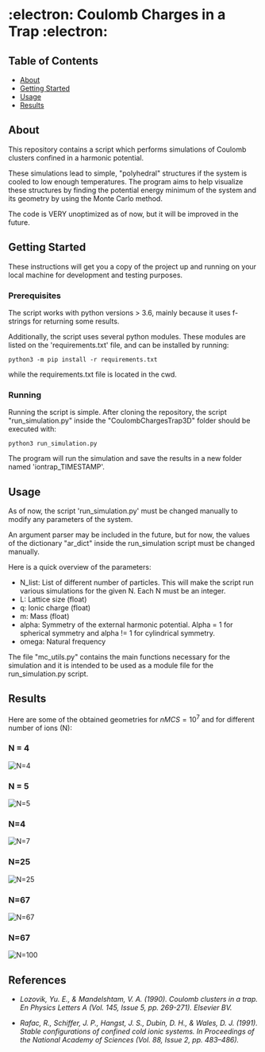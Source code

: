 # :electron: Coulomb Charges in a Trap :electron:

## Table of Contents

- [About](#about)
- [Getting Started](#getting_started)
- [Usage](#usage)
- [Results](#results)

## About <a name = "about"></a>
This repository contains a script which performs simulations of Coulomb clusters confined in a harmonic potential.

These simulations lead to simple, "polyhedral" structures if the system
is cooled to low enough temperatures. The program aims to help visualize these structures by finding the potential energy minimum of the system and its geometry by using the Monte Carlo method.

The code is VERY unoptimized as of now, but it will be improved in the future.


## Getting Started <a name = "getting_started"></a>

These instructions will get you a copy of the project up and running on your local machine for development and testing purposes. 

### Prerequisites

The script works with python versions > 3.6, mainly because it uses f-strings for returning some results.

Additionally, the script uses several python modules. These modules are
listed on the 'requirements.txt' file, and can be installed by running:

```
python3 -m pip install -r requirements.txt 
```
while the requirements.txt file is located in the cwd.

### Running

Running the script is simple.
After cloning the repository, the script "run_simulation.py" inside the "CoulombChargesTrap3D" folder should be executed with:

```
python3 run_simulation.py
```
The program will run the simulation and save the results in a new folder named 'iontrap_TIMESTAMP'.


## Usage <a name = "usage"></a>
As of now, the script 'run_simulation.py' must be changed manually to 
modify any parameters of the system.

An argument parser may be included in the future, but for now, the values
of the dictionary "ar_dict" inside the run_simulation script must be changed
manually.

Here is a quick overview of the parameters:

- N_list: List of different number of particles. This will make the script run various simulations for the given N. Each N must be an integer.
- L: Lattice size (float)
- q: Ionic charge (float)
- m: Mass (float)
- alpha: Symmetry of the external harmonic potential. Alpha = 1 for spherical
symmetry and alpha != 1 for cylindrical symmetry.
- omega: Natural frequency

The file "mc_utils.py" contains the main functions necessary for the simulation
and it is intended to be used as a module file for the run_simulation.py script.

## Results <a name = "results"></a>

Here are some of the obtained geometries for $nMCS = 10^7$ and for different number of ions (N):

### N = 4

![N=4](images/vmdscene_4_final.png)

### N = 5

![N=5](images/vmdscene_5_new.png)

### N=4

![N=7](images/vmdscene_7_last.png)

### N=25

![N=25](images/vmdscene_25_last.png)


### N=67

![N=67](images/vmdscene_67_clear.png)

### N=67

![N=100](images/vmdscene_100.png)



## References <a name = "references"></a>
- *Lozovik, Yu. E., & Mandelshtam, V. A. (1990). Coulomb clusters in a trap. En Physics Letters A (Vol. 145, Issue 5, pp. 269-271). Elsevier BV.*

- *Rafac, R., Schiffer, J. P., Hangst, J. S., Dubin, D. H., & Wales, D. J. (1991). Stable configurations of confined cold ionic systems. In Proceedings of the National Academy of Sciences (Vol. 88, Issue 2, pp. 483–486).*
